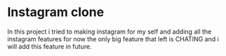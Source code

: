 # Instagram clone

In this project i tried to making instagram for my self and adding all the instagram features
for now the only big feature that left is CHATING and i will add this feature in future.
